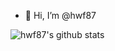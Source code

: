 - 👋 Hi, I’m @hwf87

<!---
hwf87/hwf87 is a ✨ special ✨ repository because its `README.md` (this file) appears on your GitHub profile.
You can click the Preview link to take a look at your changes.
--->


![hwf87's github stats](https://github-readme-stats.vercel.app/api?username=hwf87&show_icons=true)
